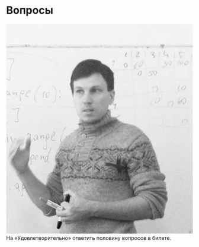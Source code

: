 Вопросы
=======
<img src="w3lCY3YQfxs.jpg">
На «Удовлетворительно» ответить половину вопросов в билете.

